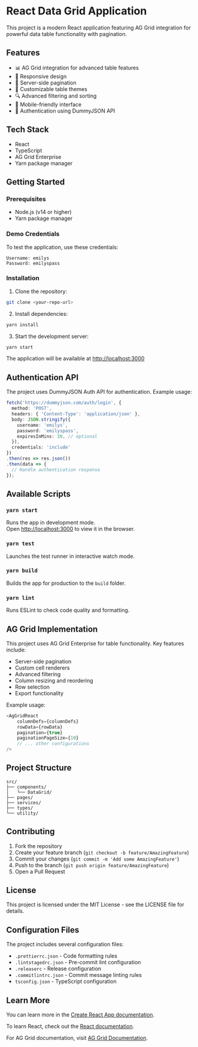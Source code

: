 # React Data Grid Application

This project is a modern React application featuring AG Grid integration for powerful data table functionality with pagination.

## Features

- 📊 AG Grid integration for advanced table features
- 📱 Responsive design
- 🔄 Server-side pagination
- 🎨 Customizable table themes
- 🔍 Advanced filtering and sorting
- 📱 Mobile-friendly interface
- 🔐 Authentication using DummyJSON API

## Tech Stack

- React
- TypeScript
- AG Grid Enterprise
- Yarn package manager

## Getting Started

### Prerequisites

- Node.js (v14 or higher)
- Yarn package manager

### Demo Credentials

To test the application, use these credentials:

```
Username: emilys
Password: emilyspass
```

### Installation

1. Clone the repository:

```bash
git clone <your-repo-url>
```

2. Install dependencies:

```bash
yarn install
```

3. Start the development server:

```bash
yarn start
```

The application will be available at [http://localhost:3000](http://localhost:3000)

## Authentication API

The project uses DummyJSON Auth API for authentication. Example usage:

```typescript
fetch('https://dummyjson.com/auth/login', {
  method: 'POST',
  headers: { 'Content-Type': 'application/json' },
  body: JSON.stringify({
    username: 'emilys',
    password: 'emilyspass',
    expiresInMins: 30, // optional
  }),
  credentials: 'include'
})
.then(res => res.json())
.then(data => {
  // Handle authentication response
});
```

## Available Scripts

### `yarn start`

Runs the app in development mode.\
Open [http://localhost:3000](http://localhost:3000) to view it in the browser.

### `yarn test`

Launches the test runner in interactive watch mode.

### `yarn build`

Builds the app for production to the `build` folder.

### `yarn lint`

Runs ESLint to check code quality and formatting.

## AG Grid Implementation

This project uses AG Grid Enterprise for table functionality. Key features include:

- Server-side pagination
- Custom cell renderers
- Advanced filtering
- Column resizing and reordering
- Row selection
- Export functionality

Example usage:

```typescript
<AgGridReact
    columnDefs={columnDefs}
    rowData={rowData}
    pagination={true}
    paginationPageSize={10}
    // ... other configurations
/>
```

## Project Structure

```
src/
├── components/
│   └── DataGrid/
├── pages/
├── services/
├── types/
└── utility/
```

## Contributing

1. Fork the repository
2. Create your feature branch (`git checkout -b feature/AmazingFeature`)
3. Commit your changes (`git commit -m 'Add some AmazingFeature'`)
4. Push to the branch (`git push origin feature/AmazingFeature`)
5. Open a Pull Request

## License

This project is licensed under the MIT License - see the LICENSE file for details.

## Configuration Files

The project includes several configuration files:

- `.prettierrc.json` - Code formatting rules
- `.lintstagedrc.json` - Pre-commit lint configuration
- `.releaserc` - Release configuration
- `.commitlintrc.json` - Commit message linting rules
- `tsconfig.json` - TypeScript configuration

## Learn More

You can learn more in the [Create React App documentation](https://facebook.github.io/create-react-app/docs/getting-started).

To learn React, check out the [React documentation](https://reactjs.org/).

For AG Grid documentation, visit [AG Grid Documentation](https://www.ag-grid.com/documentation).

